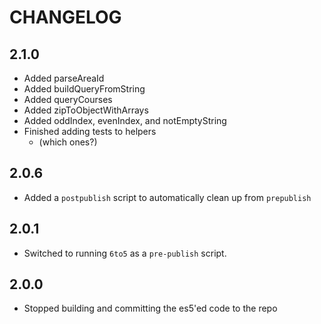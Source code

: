 # CHANGELOG

## 2.1.0
- Added parseAreaId
- Added buildQueryFromString
- Added queryCourses
- Added zipToObjectWithArrays
- Added oddIndex, evenIndex, and notEmptyString
- Finished adding tests to helpers
	- (which ones?)


## 2.0.6
- Added a `postpublish` script to automatically clean up from `prepublish`


## 2.0.1
- Switched to running `6to5` as a `pre-publish` script.


## 2.0.0
- Stopped building and committing the es5'ed code to the repo
